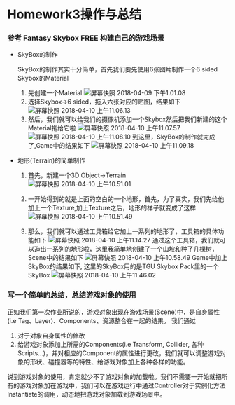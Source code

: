 # Homework3操作与总结

### 参考 Fantasy Skybox FREE 构建自己的游戏场景

* SkyBox的制作
    
    SkyBox的制作其实十分简单，首先我们要先使用6张图片制作一个6 sided Skybox的Material
    1. 先创建一个Material
        ![屏幕快照 2018-04-09 下午1.01.08](https://lh3.googleusercontent.com/-gerIMELWeRE/WswqBrbtxLI/AAAAAAAAADg/q_UjuetJt-MuxXWnGKCLvya98tRZrITVQCHMYCw/I/%255BUNSET%255D)
    2. 选择Skybox->6 sided，拖入六张对应的贴图，结果如下
    ![屏幕快照 2018-04-10 上午11.06.13](https://lh3.googleusercontent.com/-EqaIDmAhKfQ/WswqWrG-8MI/AAAAAAAAADk/r8lFlYAHMYwwaQlckvtuMSLuBJgVHL1JQCHMYCw/I/%255BUNSET%255D)
    3. 然后，我们就可以给我们的摄像机添加一个Skybox然后把我们新建的这个Material拖给它啦
    ![屏幕快照 2018-04-10 上午11.07.57](https://lh3.googleusercontent.com/-JCSpBl4MhWk/WswqyVmOZbI/AAAAAAAAADs/d67RaIK5dEUtyGp2pC1UnB7rwSv6uAKvwCHMYCw/I/%255BUNSET%255D)
![屏幕快照 2018-04-10 上午11.08.10](https://lh3.googleusercontent.com/-x4Azq4CUruo/Wswq1VS_cGI/AAAAAAAAAD0/3bklho8PowYG-33WKpTQXeCfwQu_ZCUdQCHMYCw/I/%255BUNSET%255D)
    到这里，SkyBox的制作就完成了,Game中的结果如下
    ![屏幕快照 2018-04-10 上午11.09.18](https://lh3.googleusercontent.com/-dMH1C0QxMfM/WswrBbZ6y3I/AAAAAAAAAD4/We43jNjGtRYLu--IVDzm9fCFEQG1ReDfgCHMYCw/I/%255BUNSET%255D)
    
* 地形(Terrain)的简单制作
    1. 首先，新建一个3D Object->Terrain
        ![屏幕快照 2018-04-10 上午10.51.01](https://lh3.googleusercontent.com/-IcDZX1pCxkM/WswrUtiNPcI/AAAAAAAAAEA/CZSoHf8R_Gs4oXHsotHdE54l53ySl9UUACHMYCw/I/%255BUNSET%255D)
    2. 一开始得到的就是上面的空白的一个地形，首先，为了真实，我们先给他加上一个Texture,加上Texture之后，地形的样子就变成了这样
        ![屏幕快照 2018-04-10 上午10.51.49](https://lh3.googleusercontent.com/-VaNqOJ3QhYg/Wswr8QUeC9I/AAAAAAAAAEQ/JRyL8lJvnkoqeWYp-cFSjwLLzd9Tk0NhQCHMYCw/I/%255BUNSET%255D)

    3. 那么，我们就可以通过工具箱给它加上一系列的地形了，工具箱的具体功能如下
        ![屏幕快照 2018-04-10 上午11.14.27](https://lh3.googleusercontent.com/-oT1QTgIr_zs/WswsNfyR4bI/AAAAAAAAAEU/1_Qsm-3A0yUufDHuBWAGywzXkGRBhA4-gCHMYCw/I/%255BUNSET%255D)
        通过这个工具箱，我们就可以造出一系列的地形啦，这里我简单地创建了一个山坡和种了几棵树，Scene中的结果如下
        ![屏幕快照 2018-04-10 上午10.58.49](https://lh3.googleusercontent.com/-89b9rfXpEjI/Wswsk-E-YdI/AAAAAAAAAEc/QIr_BjjQhicFYKItuOHDgG4C6k7kvzE-gCHMYCw/I/%255BUNSET%255D)
    Game中加上SkyBox的结果如下, 这里的SkyBox用的是TGU Skybox Pack里的一个SkyBox
    ![屏幕快照 2018-04-10 上午11.46.02](https://lh3.googleusercontent.com/-Gcsbl8OU3hc/WswzivepHgI/AAAAAAAAAE0/icxg469jO7cMH9TiMxYAuJ7jl4NU2CWZACHMYCw/I/%255BUNSET%255D)

### 写一个简单的总结，总结游戏对象的使用

正如我们第一次作业所说的，游戏对象出现在游戏场景(Scene)中，是自身属性(i.e Tag、Layer)、Components、资源整合在一起的结果。
我们通过
1. 对于对象自身属性的修改
2. 给游戏对象添加上所需的Components(i.e Transform, Collider, 各种Scripts...)，并对相应的Component的属性进行更改，我们就可以调整游戏对象的形状、碰撞器等的特性、给游戏对象加上各种各样的功能。

说到游戏对象的使用，肯定就少不了游戏对象的加载啦。我们不需要一开始就把所有的游戏对象加在游戏中，我们可以在游戏运行中通过Controller对于实例化方法Instantiate的调用，动态地把游戏对象加载到游戏场景中。


